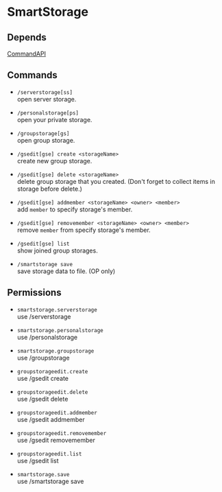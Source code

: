 # SmartStorage

## Depends
[CommandAPI](https://www.spigotmc.org/resources/api-commandapi-1-13-1-19-2.62353/)

## Commands

* `/serverstorage[ss]`  
open server storage.

* `/personalstorage[ps]`  
open your private storage.

* `/groupstorage[gs]`  
open group storage.

* `/gsedit[gse] create <storageName>`  
create new group storage.

* `/gsedit[gse] delete <storageName>`  
delete group storage that you created. (Don't forget to collect items in storage before delete.)

* `/gsedit[gse] addmember <storageName> <owner> <member>`  
add `member` to specify storage's member.

* `/gsedit[gse] removemember <storageName> <owner> <member>`  
remove `member` from specify storage's member.

* `/gsedit[gse] list`  
show joined group storages.

* `/smartstorage save`  
save storage data to file. (OP only)

## Permissions

* `smartstorage.serverstorage`  
use /serverstorage

* `smartstorage.personalstorage`  
use /personalstorage

* `smartstorage.groupstorage`  
use /groupstorage

* `groupstorageedit.create`  
use /gsedit create

* `groupstorageedit.delete`  
use /gsedit delete

* `groupstorageedit.addmember`  
use /gsedit addmember

* `groupstorageedit.removemember`  
use /gsedit removemember

* `groupstorageedit.list`  
use /gsedit list

* `smartstorage.save`  
use /smartstorage save
